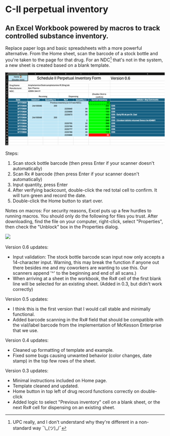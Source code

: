 # C-II perpetual inventory
## An Excel Workbook powered by macros to track controlled substance inventory.

Replace paper logs and basic spreadsheets with a more powerful alternative. From the Home sheet, scan the barcode of a stock bottle and you're taken to the page for that drug. For an NDC[^1] that's not in the system, a new sheet is created based on a blank template.

![](example.png)

Steps:
1. Scan stock bottle barcode (then press Enter if your scanner doesn't automatically)
2. Scan Rx # barcode (then press Enter if your scanner doesn't automatically)
3. Input quantity, press Enter
4. After verifying backcount, double-click the red total cell to confirm. It will turn green and record the date.
5. Double-click the Home button to start over.

Notes on macros: For security reasons, Excel puts up a few hurdles to running macros. You should only do the following for files you trust. After downloading, find the file on your computer, right-click, select "Properties", then check the "Unblock" box in the Properties dialog. 

![](https://learn.microsoft.com/en-us/deployoffice/images/security/vba-unblock-file-properties.png)

Version 0.6 updates:
- Input validation: The stock bottle barcode scan input now only accepts a 14-character input. Warning, this may break the function if anyone out there besides me and my coworkers are wanting to use this. Our scanners append '^' to the beginning and end of all scans.)
- When arriving at a sheet in the workbook, the Rx# cell of the first blank line will be selected for an existing sheet. (Added in 0.3, but didn't work correctly)


Version 0.5 updates:
- I think this is the first version that I would call stable and minimally functional.
- Added barcode scanning in the Rx# field that should be compatible with the vial/label barcode from the implementation of McKesson Enterprise that we use.

Version 0.4 updates:
- Cleaned up formatting of template and example.
- Fixed some bugs causing unwanted behavior (color changes, date stamp) in the top few rows of the sheet.

Version 0.3 updates:
- Minimal instructions included on Home page.
- Template cleaned and updated.
- Home button in top left of drug record functions correctly on double-click
- Added logic to select "Previous inventory" cell on a blank sheet, or the next Rx# cell for dispensing on an existing sheet.

[^1]: UPC really, and I don't understand why they're different in a non-standard way ¯\\\_(ツ)\_/¯
